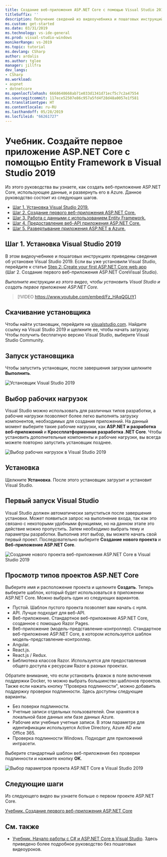 ```yaml
---
title: Создание веб-приложения ASP.NET Core с помощью Visual Studio 2019 и Entity Framework
titleSuffix: ''
description: Получение сведений из видеоучебника и пошаговых инструкций по установке Visual Studio 2019 является первым шагом на пути к созданию веб-приложения ASP.NET Core.
ms.custom: get-started
ms.date: 03/31/2019
ms.technology: vs-ide-general
ms.prod: visual-studio-windows
monikerRange: vs-2019
ms.topic: tutorial
ms.devlang: CSharp
author: ardalis
ms.author: tglee
manager: jillfra
dev_langs:
- CSharp
ms.workload:
- aspnet
- dotnetcore
ms.openlocfilehash: 6668648668ab71e033d1341d71ecf5c7c2a47554
ms.sourcegitcommit: 117ece52507e86c957a5fd4f28d48a0057e1f581
ms.translationtype: HT
ms.contentlocale: ru-RU
ms.lasthandoff: 05/28/2019
ms.locfileid: "66261727"
---
```

# <a name="tutorial-create-your-first-aspnet-core-app-using-entity-framework-with-visual-studio-2019"></a>Учебник. Создайте первое приложение ASP.NET Core с помощью Entity Framework в Visual Studio 2019

Из этого руководства вы узнаете, как создать веб-приложение ASP.NET Core, использующее данные, и развернуть его в Azure. Данное руководство состоит из следующих шагов.

- [Шаг 1. Установка Visual Studio 2019.](#step-1-install-visual-studio-2019)
- [Шаг 2. Создание первого веб-приложения ASP.NET Core.](tutorial-aspnet-core-ef-step-02.md)
- [Шаг 3. Работа с данными с использованием Entity Framework.](tutorial-aspnet-core-ef-step-03.md)
- [Шаг 4. Предоставление веб-API приложения ASP.NET Core.](tutorial-aspnet-core-ef-step-04.md)
- [Шаг 5. Развертывание приложения ASP.NET в Azure.](tutorial-aspnet-core-ef-step-05.md)

## <a name="step-1-install-visual-studio-2019"></a>Шаг 1. Установка Visual Studio 2019

В этом видеоучебнике и пошаговых инструкциях приведены сведения об установке Visual Studio 2019. Если вы уже установили Visual Studio, перейдите к статье [Step 2: Create your first ASP.NET Core web app](tutorial-aspnet-core-ef-step-02.md) (Шаг 2. Создание первого веб-приложения ASP.NET CoreVisual Studio).

_Выполните инструкции из этого видео, чтобы установить Visual Studio и создать первое приложение ASP.NET Core._

> [!VIDEO https://www.youtube.com/embed/Fz_HAqQGLtY]

## <a name="download-the-installer"></a>Скачивание установщика

Чтобы найти установщик, перейдите на [visualstudio.com](https://visualstudio.com). Найдите ссылку на Visual Studio 2019 и щелкните ее, чтобы начать загрузку. Чтобы получить бесплатную версию Visual Studio, выберите Visual Studio Community.

## <a name="start-the-installer"></a>Запуск установщика

Чтобы запустить установщик, после завершения загрузки щелкните **Выполнить**.

![Установщик Visual Studio 2019](media/vs-2019/vs2019-installer.png)

## <a name="choose-workloads"></a>Выбор рабочих нагрузок

Visual Studio можно использовать для различных типов разработки, а рабочие нагрузки позволяют более легко выполнять загрузку компонентов, необходимых для создания приложений. На данный момент выберите такие рабочие нагрузки, как **ASP.NET и разработка веб-приложений** и **Кроссплатформенная разработка .NET Core**. Чтобы установить дополнительные компоненты и рабочие нагрузки, вы всегда можете повторно запустить установщик позднее.

![Выбор рабочих нагрузок в Visual Studio 2019](media/vs-2019/vs2019-choose-workloads.png)

## <a name="install"></a>Установка

Щелкните **Установка**. После этого установщик загрузит и установит Visual Studio.

## <a name="run-visual-studio-for-the-first-time"></a>Первый запуск Visual Studio

Visual Studio должен автоматически запуститься после завершения установки. Может появиться запрос на выполнение входа, так как это связано с некоторыми удобными функциями, но на данном этапе это действие можно пропустить. Затем необходимо выбрать тему и параметры разработки. Выполнив этот выбор, вы можете начать свой первый проект. Последовательно выберите **Создание нового проекта** и **Веб-приложение ASP.NET Core**.

![Создание нового проекта веб-приложения ASP.NET Core в Visual Studio 2019](media/vs-2019/vs2019-create-new-project.png)

## <a name="explore-aspnet-core-project-types"></a>Просмотр типов проектов ASP.NET Core

Выберите имя и расположение проекта и щелкните **Создать**. Теперь выберите шаблон, который будет использоваться в приложении ASP.NET Core. Можно выбрать один из следующих вариантов.

- Пустой. Шаблон пустого проекта позволяет вам начать с нуля.
- API. Лучше подходит для веб-API.
- Веб-приложение. Стандартное веб-приложение ASP.NET Core, созданное с помощью Razor Pages.
- Веб-приложение (модель-представление-контроллер). Стандартное веб-приложение ASP.NET Core, в котором используется шаблон модель-представление-контроллер.
- Angular.
- React.js.
- React.js / Redux.
- Библиотека классов Razor. Используется для предоставления общего доступа к ресурсам Razor в разных проектах.

Обратите внимание, что если установить флажок в поле включения поддержки Docker, то можно выбрать большинство шаблонов проектов. Также если нажать кнопку "Проверка подлинности", можно добавить поддержку проверки подлинности. Здесь доступны следующие варианты.

- Без поверки подлинности.
- Учетные записи отдельных пользователей. Они хранятся в локальной базе данных или базе данных Azure.
- Рабочие или учебные учетные записи. В этом параметре для идентификации используется Active Directory, Azure AD или Office 365.
- Проверка подлинности Windows. Подходит для приложений интрасети.

Выберите стандартный шаблон веб-приложения без проверки подлинности и нажмите кнопку **OK**.

![Выбор параметров проекта ASP.NET Core в Visual Studio 2019](media/vs-2019/vs2019-choose-aspnetcore-project.png)

## <a name="next-steps"></a>Следующие шаги

Из следующего видео вы узнаете больше о первом проекте ASP.NET Core.

[Учебник. Создание первого веб-приложения ASP.NET Core](tutorial-aspnet-core-ef-step-02.md)

## <a name="see-also"></a>См. также

- [Учебник. Начало работы с C# и ASP.NET Core в Visual Studio](tutorial-aspnet-core.md). Здесь приведено более подробное руководство без пошаговых видеоуроков.
